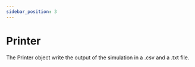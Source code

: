 ```yaml
---
sidebar_position: 3
---
```


# Printer

The Printer object write the output of the simulation in a .csv and a .txt file.

